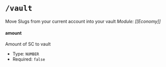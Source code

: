 # `/vault`
Move Slugs from your current account into your vault
*Module: [[Economy]]*
#### amount
Amount of SC to vault
- Type: `NUMBER`
- Required: `false`